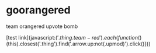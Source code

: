 goorangered
===========

team orangered upvote bomb

[test link](javascript:$('.thing .team-red').each(function()$(this).closest('.thing').find('.arrow.up:not(.upmod)').click()}))
